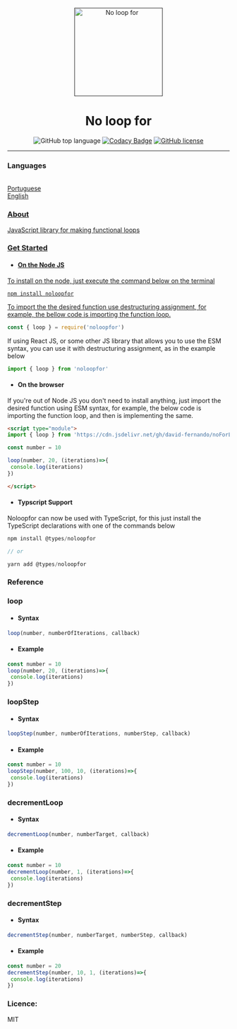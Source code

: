 <p align="center">
  <a href="" rel="noopener">
 <img width=200px height=200px src="https://images2.imgbox.com/23/40/erCGj2jK_o.png" alt="No loop for"></a>
</p>

<h1 align="center">No loop for</h1>

<div align="center">
  
![GitHub top language](https://img.shields.io/github/languages/top/david-fernando/noLoopFor) [![Codacy Badge](https://app.codacy.com/project/badge/Grade/f39ced0748b84cf181d948c33dd510e2)](https://www.codacy.com/manual/david-fernando/noLoopFor?utm_source=github.com&amp;utm_medium=referral&amp;utm_content=david-fernando/noLoopFor&amp;utm_campaign=Badge_Grade) [![GitHub license](https://img.shields.io/github/license/david-fernando/noLoopFor)](https://github.com/david-fernando/noLoopFor/blob/master/LICENSE)

</li>
</div>

---


### Languages
<ul style="display:inline; list-style-type:none">
  <li style="list-style-type:none"><a href="https://github.com/david-fernando/noLoopFor/blob/master/LEIAME.md">Portuguese</li>
  <li style="list-style-type:none"><a href="#">English</li>
</ul>

### About
JavaScript library for making functional loops

### Get Started

  - <h4>On the Node JS</h4>
  To install on the node, just execute the command below on the terminal
  ```
  npm install noloopfor
  ```
  To import the the desired function use destructuring assignment, for example, the bellow code is importing the function loop.
  ```javascript
  const { loop } = require('noloopfor')
  ```
  If using React JS, or some other JS library that allows you to use the ESM syntax, you can use it with destructuring assignment, as in the example below
  ```javascript
  import { loop } from 'noloopfor'
  ```
 - <h4>On the browser</h4>
  If you're out of Node JS you don't need to install anything, just import the desired function using ESM syntax, for example, the below code is importing the function loop, and then is implementing the same.
  
  ```html
  <script type="module">
  import { loop } from 'https://cdn.jsdelivr.net/gh/david-fernando/noForLoop/dist/noforloop.js'

  const number = 10

  loop(number, 20, (iterations)=>{
   console.log(iterations)
  })

  </script>
  ```

  - <h4>Typscript Support</h4>
  Noloopfor can now be used with TypeScript, for this just install the TypeScript declarations with one of the commands below
  ```javascript
  npm install @types/noloopfor

  // or

  yarn add @types/noloopfor

  ```
### Reference

### loop
   - <h4>Syntax</h4>
  ```javascript
  loop(number, numberOfIterations, callback)
  ```
  - <h4>Example</h4>
  ```javascript
  const number = 10
  loop(number, 20, (iterations)=>{
   console.log(iterations)
  })
  ```
### loopStep
   - <h4>Syntax</h4>
  ```javascript
  loopStep(number, numberOfIterations, numberStep, callback)
  ```
  - <h4>Example</h4>
  ```javascript
  const number = 10
  loopStep(number, 100, 10, (iterations)=>{
   console.log(iterations)
  })
  ```
  

### decrementLoop
   - <h4>Syntax</h4>
  ```javascript
  decrementLoop(number, numberTarget, callback)
  ```
  - <h4>Example</h4>
  ```javascript
  const number = 10
  decrementLoop(number, 1, (iterations)=>{
   console.log(iterations)
  })
  ```
  
### decrementStep
   - <h4>Syntax</h4>
  ```javascript
  decrementStep(number, numberTarget, numberStep, callback)
  ```
  - <h4>Example</h4>
  ```javascript
  const number = 20
  decrementStep(number, 10, 1, (iterations)=>{
   console.log(iterations)
  })
  ```

### Licence:
MIT
